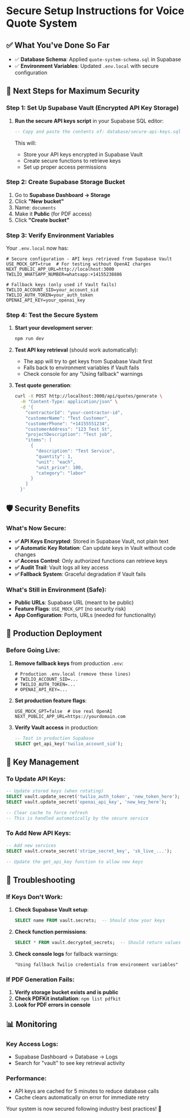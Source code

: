 # Secure Setup Instructions for Voice Quote System

## ✅ What You've Done So Far
- ✅ **Database Schema**: Applied `quote-system-schema.sql` in Supabase
- ✅ **Environment Variables**: Updated `.env.local` with secure configuration

## 🔐 Next Steps for Maximum Security

### Step 1: Set Up Supabase Vault (Encrypted API Key Storage)

1. **Run the secure API keys script** in your Supabase SQL editor:
   ```sql
   -- Copy and paste the contents of: database/secure-api-keys.sql
   ```

   This will:
   - Store your API keys encrypted in Supabase Vault
   - Create secure functions to retrieve keys
   - Set up proper access permissions

### Step 2: Create Supabase Storage Bucket

1. Go to **Supabase Dashboard → Storage**
2. Click **"New bucket"**
3. Name: `documents`
4. Make it **Public** (for PDF access)
5. Click **"Create bucket"**

### Step 3: Verify Environment Variables

Your `.env.local` now has:
```env
# Secure configuration - API keys retrieved from Supabase Vault
USE_MOCK_GPT=true  # For testing without OpenAI charges
NEXT_PUBLIC_APP_URL=http://localhost:3000
TWILIO_WHATSAPP_NUMBER=whatsapp:+14155238886

# Fallback keys (only used if Vault fails)
TWILIO_ACCOUNT_SID=your_account_sid
TWILIO_AUTH_TOKEN=your_auth_token
OPENAI_API_KEY=your_openai_key
```

### Step 4: Test the Secure System

1. **Start your development server**:
   ```bash
   npm run dev
   ```

2. **Test API key retrieval** (should work automatically):
   - The app will try to get keys from Supabase Vault first
   - Falls back to environment variables if Vault fails
   - Check console for any "Using fallback" warnings

3. **Test quote generation**:
   ```bash
   curl -X POST http://localhost:3000/api/quotes/generate \
     -H "Content-Type: application/json" \
     -d '{
       "contractorId": "your-contractor-id",
       "customerName": "Test Customer",
       "customerPhone": "+14155551234",
       "customerAddress": "123 Test St",
       "projectDescription": "Test job",
       "items": [
         {
           "description": "Test Service",
           "quantity": 1,
           "unit": "each",
           "unit_price": 100,
           "category": "labor"
         }
       ]
     }'
   ```

## 🛡️ Security Benefits

### What's Now Secure:
- **✅ API Keys Encrypted**: Stored in Supabase Vault, not plain text
- **✅ Automatic Key Rotation**: Can update keys in Vault without code changes
- **✅ Access Control**: Only authorized functions can retrieve keys
- **✅ Audit Trail**: Vault logs all key access
- **✅ Fallback System**: Graceful degradation if Vault fails

### What's Still in Environment (Safe):
- **Public URLs**: Supabase URL (meant to be public)
- **Feature Flags**: `USE_MOCK_GPT` (no security risk)
- **App Configuration**: Ports, URLs (needed for functionality)

## 🚀 Production Deployment

### Before Going Live:

1. **Remove fallback keys** from production `.env`:
   ```env
   # Production .env.local (remove these lines)
   # TWILIO_ACCOUNT_SID=...
   # TWILIO_AUTH_TOKEN=...
   # OPENAI_API_KEY=...
   ```

2. **Set production feature flags**:
   ```env
   USE_MOCK_GPT=false  # Use real OpenAI
   NEXT_PUBLIC_APP_URL=https://yourdomain.com
   ```

3. **Verify Vault access** in production:
   ```sql
   -- Test in production Supabase
   SELECT get_api_key('twilio_account_sid');
   ```

## 🔧 Key Management

### To Update API Keys:
```sql
-- Update stored keys (when rotating)
SELECT vault.update_secret('twilio_auth_token', 'new_token_here');
SELECT vault.update_secret('openai_api_key', 'new_key_here');

-- Clear cache to force refresh
-- This is handled automatically by the secure service
```

### To Add New API Keys:
```sql
-- Add new services
SELECT vault.create_secret('stripe_secret_key', 'sk_live_...');

-- Update the get_api_key function to allow new keys
```

## 🐛 Troubleshooting

### If Keys Don't Work:
1. **Check Supabase Vault setup**:
   ```sql
   SELECT name FROM vault.secrets;  -- Should show your keys
   ```

2. **Check function permissions**:
   ```sql
   SELECT * FROM vault.decrypted_secrets;  -- Should return values
   ```

3. **Check console logs** for fallback warnings:
   ```
   "Using fallback Twilio credentials from environment variables"
   ```

### If PDF Generation Fails:
1. **Verify storage bucket exists and is public**
2. **Check PDFKit installation**: `npm list pdfkit`
3. **Look for PDF errors in console**

## 📊 Monitoring

### Key Access Logs:
- Supabase Dashboard → Database → Logs
- Search for "vault" to see key retrieval activity

### Performance:
- API keys are cached for 5 minutes to reduce database calls
- Cache clears automatically on error for immediate retry

Your system is now secured following industry best practices! 🎉